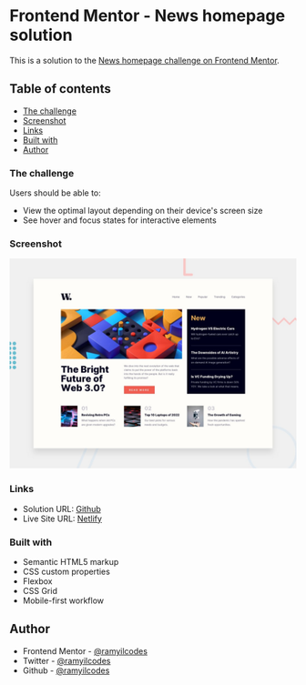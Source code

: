 # Frontend Mentor - News homepage solution

This is a solution to the [News homepage challenge on Frontend Mentor](https://www.frontendmentor.io/challenges/news-homepage-H6SWTa1MFl).

## Table of contents

  - [The challenge](#the-challenge)
  - [Screenshot](#screenshot)
  - [Links](#links)
  - [Built with](#built-with)
  - [Author](#author)


### The challenge

Users should be able to:

- View the optimal layout depending on their device's screen size
- See hover and focus states for interactive elements

### Screenshot

![Design preview for the News Homepage coding challenge](images/desktop-preview.jpg)


### Links

- Solution URL: [Github](https://github.com/ramyilcodes)
- Live Site URL: [Netlify](https://ramyil-news-homepage.netlify.app/)


### Built with

- Semantic HTML5 markup
- CSS custom properties
- Flexbox
- CSS Grid
- Mobile-first workflow


## Author

- Frontend Mentor - [@ramyilcodes](https://www.frontendmentor.io/profile/ramyilcodes)
- Twitter - [@ramyilcodes](https://twitter.com/ramyilcodes)
- Github - [@ramyilcodes](https://github.com/ramyilcodes)
